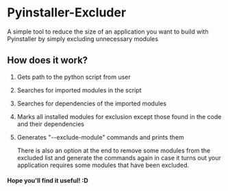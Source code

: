 # Pyinstaller-Excluder
A simple tool to reduce the size of an application you want to build with Pyinstaller by simply excluding unnecessary modules

## How does it work?
1. Gets path to the python script from user
2. Searches for imported modules in the script
3. Searches for dependencies of the imported modules
4. Marks all installed modules for exclusion except those found in the code and their dependencies
5. Generates "--exclude-module" commands and prints them

   There is also an option at the end to remove some modules from the excluded list and generate the commands again in case it turns out your application requires some modules that have been excluded.

#### Hope you'll find it useful! :D
